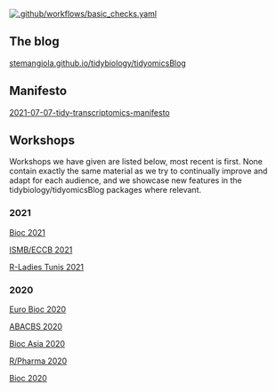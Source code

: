 <!-- badges: start -->
[![.github/workflows/basic_checks.yaml](https://github.com/tidybiology/tidyomicsBlog/workflows/.github/workflows/basic_checks.yaml/badge.svg)](https://github.com/tidybiology/tidyomicsBlog/actions)
<!-- badges: end -->

## The blog

[stemangiola.github.io/tidybiology/tidyomicsBlog](https://tidybiology.github.io/tidyomicsBlog/)

## Manifesto

[2021-07-07-tidy-transcriptomics-manifesto](https://tidybiology.github.io/tidyomicsBlog/post/2021-07-07-tidy-transcriptomics-manifesto/)

## Workshops

Workshops we have given are listed below, most recent is first. None contain exactly the same material as we try to continually improve and adapt for each audience, and we showcase new features in the tidybiology/tidyomicsBlog packages where relevant.

### 2021

[Bioc 2021](https://stemangiola.github.io/bioc2021_tidybiology/tidyomicsBlog/index.html)

[ISMB/ECCB 2021](https://tidybiology/tidyomicsBlog-workshops.github.io/ismb2021_tidybiology/tidyomicsBlog/index.html)

[R-Ladies Tunis 2021](https://stemangiola.github.io/rladiestunis2021_tidybiology/tidyomicsBlog/index.html)


### 2020

[Euro Bioc 2020](https://stemangiola.github.io/bioceurope2020_tidybiology/tidyomicsBlog/index.html)

[ABACBS 2020](https://stemangiola.github.io/ABACBS2020_tidybiology/tidyomicsBlog/index.html)

[Bioc Asia 2020](https://stemangiola.github.io/biocasia2020_tidybiology/tidyomicsBlog/index.html)

[R/Pharma 2020](https://stemangiola.github.io/rpharma2020_tidybiology/tidyomicsBlog/index.html)

[Bioc 2020](https://stemangiola.github.io/bioc_2020_tidybiology/tidyomicsBlog/index.html)



